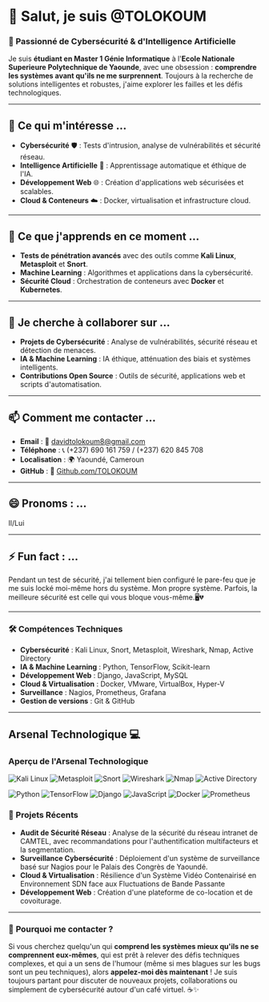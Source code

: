 # 👋 Salut, je suis @TOLOKOUM

### 🧠 Passionné de Cybersécurité & d'Intelligence Artificielle

Je suis **étudiant en Master 1 Génie Informatique** à l'**Ecole Nationale Superieure Polytechnique de Yaounde**, avec une obsession : **comprendre les systèmes avant qu'ils ne me surprennent**. Toujours à la recherche de solutions intelligentes et robustes, j'aime explorer les failles et les défis technologiques.

---

## 👀 Ce qui m'intéresse ...

- **Cybersécurité** 🛡️ : Tests d'intrusion, analyse de vulnérabilités et sécurité réseau.
- **Intelligence Artificielle** 🤖 : Apprentissage automatique et éthique de l'IA.
- **Développement Web** 🌐 : Création d'applications web sécurisées et scalables.
- **Cloud & Conteneurs** ☁️ : Docker, virtualisation et infrastructure cloud.

---

## 🌱 Ce que j'apprends en ce moment ...

- **Tests de pénétration avancés** avec des outils comme **Kali Linux**, **Metasploit** et **Snort**.
- **Machine Learning** : Algorithmes et applications dans la cybersécurité.
- **Sécurité Cloud** : Orchestration de conteneurs avec **Docker** et **Kubernetes**.

---

## 💞️ Je cherche à collaborer sur ...

- **Projets de Cybersécurité** : Analyse de vulnérabilités, sécurité réseau et détection de menaces.
- **IA & Machine Learning** : IA éthique, atténuation des biais et systèmes intelligents.
- **Contributions Open Source** : Outils de sécurité, applications web et scripts d'automatisation.

---

## 📫 Comment me contacter ...

- **Email** : 📧 [davidtolokoum8@gmail.com](mailto:davidtolokoum8@gmail.com)
- **Téléphone** : 📞 (+237) 690 161 759 / (+237) 620 845 708
- **Localisation** : 🌍 Yaoundé, Cameroun
- **GitHub** : 🐙 [Github.com/TOLOKOUM](https://github.com/TOLOKOUM)

---

## 😄 Pronoms : ...

Il/Lui

---

## ⚡ Fun fact : ...

Pendant un test de sécurité, j'ai tellement bien configuré le pare-feu que je me suis locké moi-même hors du système. Mon propre système. Parfois, la meilleure sécurité est celle qui vous bloque vous-même.🖥️💔

---

### 🛠️ **Compétences Techniques**

- **Cybersécurité** : Kali Linux, Snort, Metasploit, Wireshark, Nmap, Active Directory
- **IA & Machine Learning** : Python, TensorFlow, Scikit-learn
- **Développement Web** : Django, JavaScript, MySQL
- **Cloud & Virtualisation** : Docker, VMware, VirtualBox, Hyper-V
- **Surveillance** : Nagios, Prometheus, Grafana
- **Gestion de versions** : Git & GitHub
---

## Arsenal Technologique 💻

### Aperçu de l'Arsenal Technologique

![Kali Linux](https://img.shields.io/badge/Kali_Linux-557C94?style=for-the-badge&logo=kalilinux&logoColor=white)
![Metasploit](https://img.shields.io/badge/Metasploit-000000?style=for-the-badge&logo=metasploit&logoColor=white)
![Snort](https://img.shields.io/badge/Snort-FF0000?style=for-the-badge&logo=snort&logoColor=white)
![Wireshark](https://img.shields.io/badge/Wireshark-1679A7?style=for-the-badge&logo=wireshark&logoColor=white)
![Nmap](https://img.shields.io/badge/Nmap-FFFFFF?style=for-the-badge&logo=nmap&logoColor=black)
![Active Directory](https://img.shields.io/badge/Active_Directory-0078D4?style=for-the-badge&logo=microsoft&logoColor=white)

![Python](https://img.shields.io/badge/Python-3776AB?style=for-the-badge&logo=python&logoColor=white)
![TensorFlow](https://img.shields.io/badge/TensorFlow-FF6F00?style=for-the-badge&logo=tensorflow&logoColor=white)
![Django](https://img.shields.io/badge/Django-092E20?style=for-the-badge&logo=django&logoColor=white)
![JavaScript](https://img.shields.io/badge/JavaScript-F7DF1E?style=for-the-badge&logo=javascript&logoColor=black)
![Docker](https://img.shields.io/badge/Docker-2496ED?style=for-the-badge&logo=docker&logoColor=white)
![Prometheus](https://img.shields.io/badge/Prometheus-E6522C?style=for-the-badge&logo=prometheus&logoColor=white)

### 🚀 Projets Récents

- **Audit de Sécurité Réseau** : Analyse de la sécurité du réseau intranet de CAMTEL, avec recommandations pour l'authentification multifacteurs et la segmentation.
- **Surveillance Cybersécurité** : Déploiement d'un système de surveillance basé sur Nagios pour le Palais des Congrès de Yaoundé.
- **Cloud & Virtualisation** : Résilience d'un Système Vidéo Contenairisé en Environnement SDN face aux Fluctuations de Bande Passante
- **Développement Web** : Création d'une plateforme de co-location et de covoiturage.

---

### 🌟 **Pourquoi me contacter ?**

Si vous cherchez quelqu'un qui **comprend les systèmes mieux qu'ils ne se comprennent eux-mêmes**, qui est prêt à relever des défis techniques complexes, et qui a un sens de l'humour (même si mes blagues sur les bugs sont un peu techniques), alors **appelez-moi dès maintenant** ! Je suis toujours partant pour discuter de nouveaux projets, collaborations ou simplement de cybersécurité autour d'un café virtuel. ☕✨



